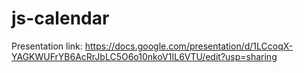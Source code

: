# js-calendar

Presentation link: https://docs.google.com/presentation/d/1LCcoqX-YAGKWUFrYB6AcRrJbLC5O6o10nkoV1IL6VTU/edit?usp=sharing
